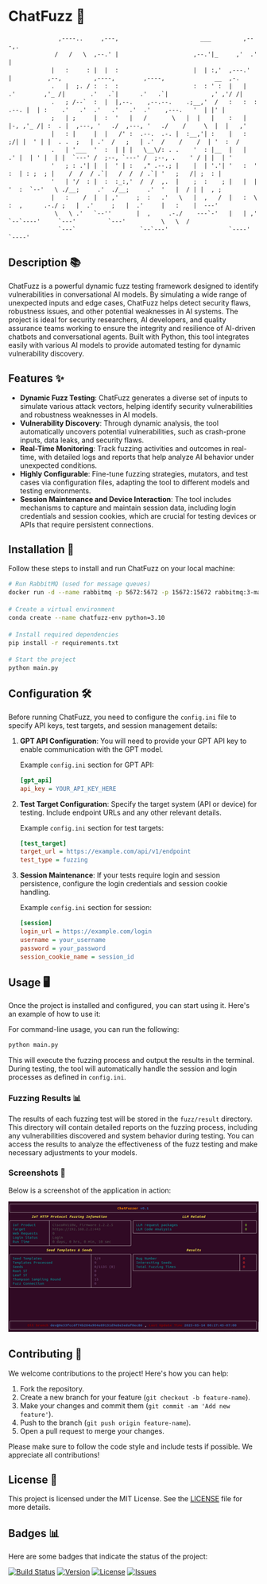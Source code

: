 
# ChatFuzz 🚀

                                                                                                                                             
                                                                                                                                             
                  ,----..     ,---,                       ___         ,---,.                                                                 
                 /   /   \  ,--.' |                     ,--.'|_     ,'  .' |                                                                 
                |   :     : |  |  :                     |  | :,'  ,---.'   |          ,--,         ,----,        ,----,              __  ,-. 
                .   |  ;. / :  :  :                     :  : ' :  |   |   .'        ,'_ /|       .'   .`|      .'   .`|            ,' ,'/ /| 
                .   ; /--`  :  |  |,--.    ,--.--.    .;__,'  /   :   :  :     .--. |  | :    .'   .'  .'   .'   .'  .'    ,---.   '  | |' | 
                ;   | ;     |  :  '   |   /       \   |  |   |    :   |  |-, ,'_ /| :  . |  ,---, '   ./  ,---, '   ./    /     \  |  |   ,' 
                |   : |     |  |   /' :  .--.  .-. |  :__,'| :    |   :  ;/| |  ' | |  . .  ;   | .'  /   ;   | .'  /    /    /  | '  :  /   
                .   | '___  '  :  | | |   \__\/: . .    '  : |__  |   |   .' |  | ' |  | |  `---' /  ;--, `---' /  ;--, .    ' / | |  | '    
                '   ; : .'| |  |  ' | :   ," .--.; |    |  | '.'| '   :  '   :  | : ;  ; |    /  /  / .`|   /  /  / .`| '   ;   /| ;  : |    
                '   | '/  : |  :  :_:,'  /  /  ,.  |    ;  :    ; |   |  |   '  :  `--'   \ ./__;     .'  ./__;     .'  '   |  / | |  , ;    
                |   :    /  |  | ,'     ;  :   .'   \   |  ,   /  |   :  \   :  ,      .-./ ;   |  .'     ;   |  .'     |   :    |  ---'     
                 \   \ .'   `--''       |  ,     .-./    ---`-'   |   | ,'    `--`----'     `---'         `---'          \   \  /            
                  `---`                  `--`---'                 `----'                                                  `----'             
                                                                                                                                             
## Description 📚

ChatFuzz is a powerful dynamic fuzz testing framework designed to identify vulnerabilities in conversational AI models. By simulating a wide range of unexpected inputs and edge cases, ChatFuzz helps detect security flaws, robustness issues, and other potential weaknesses in AI systems. The project is ideal for security researchers, AI developers, and quality assurance teams working to ensure the integrity and resilience of AI-driven chatbots and conversational agents. Built with Python, this tool integrates easily with various AI models to provide automated testing for dynamic vulnerability discovery.

## Features ✨
- **Dynamic Fuzz Testing**: ChatFuzz generates a diverse set of inputs to simulate various attack vectors, helping identify security vulnerabilities and robustness weaknesses in AI models.
- **Vulnerability Discovery**: Through dynamic analysis, the tool automatically uncovers potential vulnerabilities, such as crash-prone inputs, data leaks, and security flaws.
- **Real-Time Monitoring**: Track fuzzing activities and outcomes in real-time, with detailed logs and reports that help analyze AI behavior under unexpected conditions.
- **Highly Configurable**: Fine-tune fuzzing strategies, mutators, and test cases via configuration files, adapting the tool to different models and testing environments.
- **Session Maintenance and Device Interaction**: The tool includes mechanisms to capture and maintain session data, including login credentials and session cookies, which are crucial for testing devices or APIs that require persistent connections.

## Installation 🔧

Follow these steps to install and run ChatFuzz on your local machine:

```bash
# Run RabbitMQ (used for message queues)
docker run -d --name rabbitmq -p 5672:5672 -p 15672:15672 rabbitmq:3-management

# Create a virtual environment
conda create --name chatfuzz-env python=3.10

# Install required dependencies
pip install -r requirements.txt

# Start the project
python main.py
```

## Configuration 🛠️

Before running ChatFuzz, you need to configure the `config.ini` file to specify API keys, test targets, and session management details:

1. **GPT API Configuration**: You will need to provide your GPT API key to enable communication with the GPT model.

   Example `config.ini` section for GPT API:
   ```ini
   [gpt_api]
   api_key = YOUR_API_KEY_HERE
   ```

2. **Test Target Configuration**: Specify the target system (API or device) for testing. Include endpoint URLs and any other relevant details.

   Example `config.ini` section for test targets:
   ```ini
   [test_target]
   target_url = https://example.com/api/v1/endpoint
   test_type = fuzzing
   ```

3. **Session Maintenance**: If your tests require login and session persistence, configure the login credentials and session cookie handling.

   Example `config.ini` section for session:
   ```ini
   [session]
   login_url = https://example.com/login
   username = your_username
   password = your_password
   session_cookie_name = session_id
   ```

## Usage 🖥️

Once the project is installed and configured, you can start using it. Here's an example of how to use it:


For command-line usage, you can run the following:

```bash
python main.py
```

This will execute the fuzzing process and output the results in the terminal. During testing, the tool will automatically handle the session and login processes as defined in `config.ini`.

### Fuzzing Results 📊

The results of each fuzzing test will be stored in the `fuzz/result` directory. This directory will contain detailed reports on the fuzzing process, including any vulnerabilities discovered and system behavior during testing. You can access the results to analyze the effectiveness of the fuzz testing and make necessary adjustments to your models.

### Screenshots 📸
Below is a screenshot of the application in action:

![alt text](<ChatFuzz.png>)

## Contributing 🤝

We welcome contributions to the project! Here's how you can help:

1. Fork the repository.
2. Create a new branch for your feature (`git checkout -b feature-name`).
3. Make your changes and commit them (`git commit -am 'Add new feature'`).
4. Push to the branch (`git push origin feature-name`).
5. Open a pull request to merge your changes.

Please make sure to follow the code style and include tests if possible. We appreciate all contributions!

## License 📄

This project is licensed under the MIT License. See the [LICENSE](LICENSE) file for more details.


## Badges 📊

Here are some badges that indicate the status of the project:

[![Build Status](https://img.shields.io/travis/username/chatfuzz.svg?style=flat-square)](https://travis-ci.org/username/chatfuzz)
[![Version](https://img.shields.io/npm/v/chatfuzz.svg?style=flat-square)](https://www.npmjs.com/package/chatfuzz)
[![License](https://img.shields.io/badge/license-MIT-blue.svg?style=flat-square)](https://opensource.org/licenses/MIT)
[![Issues](https://img.shields.io/github/issues/username/chatfuzz.svg?style=flat-square)](https://github.com/username/chatfuzz/issues)

